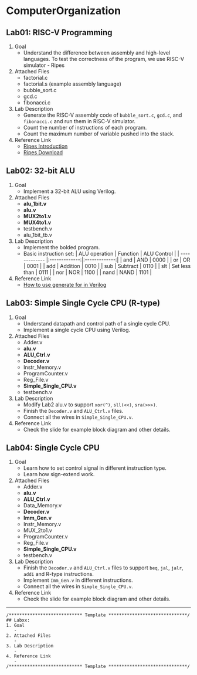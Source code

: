 # ComputerOrganization

## Lab01: RISC-V Programming
1. Goal
   - Understand the difference between assembly and high-level languages. To test the correctness of the program, we use RISC-V simulator - Ripes
2. Attached Files
   - factorial.c
   - factorial.s (example assembly language)
   - bubble_sort.c
   - gcd.c
   - fibonacci.c
3. Lab Description
   - Generate the RISC-V assembly code of `bubble_sort.c`, `gcd.c`, and `fibonacci.c` and run them in RISC-V simulator.
   - Count the number of instructions of each program.
   - Count the maximum number of variable pushed into the stack.
4. Reference Link
   - [Ripes Introduction](https://github.com/mortbopet/Ripes/wiki/)
   - [Ripes Download](https://github.com/mortbopet/Ripes/releases/tag/v.1.0.4)


## Lab02: 32-bit ALU
1. Goal
   - Implement a 32-bit ALU using Verilog.
2. Attached Files
   - **alu_1bit.v**
   - **alu.v**
   - **MUX2to1.v**
   - **MUX4to1.v**
   - testbench.v
   - alu_1bit_tb.v
3. Lab Description
   - Implement the bolded program.
   - Basic instruction set:
     | ALU operation | Function      | ALU Control   |
     | ------------- |:-------------:|:-------------:|
     | and           | AND           | 0000          |
     | or            | OR            | 0001          |
     | add           | Addition      | 0010          |
     | sub           | Subtract      | 0110          |
     | slt           | Set less than | 0111          |
     | nor           | NOR           | 1100          |
     | nand          | NAND          | 1101          |
4. Reference Link
   - [How to use generate for in Verilog](https://www.chipverify.com/verilog/verilog-generate-block)
## Lab03: Simple Single Cycle CPU (R-type)
1. Goal
   - Understand datapath and control path of a single cycle CPU.
   - Implement a single cycle CPU using Verilog.
2. Attached Files
   - Adder.v
   - **alu.v**
   - **ALU_Ctrl.v**
   - **Decoder.v**
   - Instr_Memory.v
   - ProgramCounter.v
   - Reg_File.v
   - **Simple_Single_CPU.v**
   - testbench.v
3. Lab Description
   - Modify Lab2 alu.v to support `xor(^)`, `sll(<<)`, `sra(>>>)`.
   - Finish the `Decoder.v` and `ALU_Ctrl.v` files.
   - Connect all the wires in `Simple_Single_CPU.v`.
4. Reference Link
   - Check the slide for example block diagram and other details.

## Lab04: Single Cycle CPU
1. Goal
   - Learn how to set control signal in different instruction type.
   - Learn how sign-extend work.
2. Attached Files
   - Adder.v
   - **alu.v**
   - **ALU_Ctrl.v**
   - Data_Memory.v
   - **Decoder.v**
   - **Imm_Gen.v**
   - Instr_Memory.v
   - MUX_2to1.v
   - ProgramCounter.v
   - Reg_File.v
   - **Simple_Single_CPU.v**
   - testbench.v
3. Lab Description
   - Finish the `Decoder.v` and `ALU_Ctrl.v` files to support `beq`, `jal`, `jalr`, `addi` and R-type instructions.
   - Implement `Imm_Gen.v` in different instructions.
   - Connect all the wires in `Simple_Single_CPU.v`.
4. Reference Link
   - Check the slide for example block diagram and other details.
---
~~~
/**************************** Template ******************************/
## Labxx: 
1. Goal
   - 
2. Attached Files
   - 
3. Lab Description
   - 
4. Reference Link
   - 
/**************************** Template ******************************/
